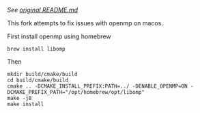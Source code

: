 _See [original README.md](https://github.com/CSCsw/ColPack/blob/master/README.md)_

This fork attempts to fix issues with openmp on macos.

First install openmp using homebrew

    brew install libomp

Then 

    mkdir build/cmake/build
    cd build/cmake/build
    cmake .. -DCMAKE_INSTALL_PREFIX:PATH=../ -DENABLE_OPENMP=ON -DCMAKE_PREFIX_PATH="/opt/homebrew/opt/libomp"
    make -j8
    make install
